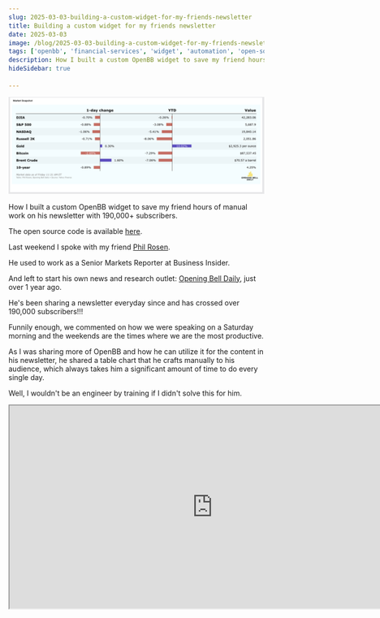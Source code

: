 ```yaml
---
slug: 2025-03-03-building-a-custom-widget-for-my-friends-newsletter
title: Building a custom widget for my friends newsletter
date: 2025-03-03
image: /blog/2025-03-03-building-a-custom-widget-for-my-friends-newsletter
tags: ['openbb', 'financial-services', 'widget', 'automation', 'open-source']
description: How I built a custom OpenBB widget to save my friend hours of manual work on his newsletter with 190,000+ subscribers.
hideSidebar: true

---
```


<p align="center">
    <img width="900" src="/blog/2025-03-03-building-a-custom-widget-for-my-friends-newsletter.png" />
</p>

How I built a custom OpenBB widget to save my friend hours of manual work on his newsletter with 190,000+ subscribers.

The open source code is available [here](https://github.com/DidierRLopes/opening-bell-daily-openbb).

<!-- truncate -->

<div style={{borderTop: '1px solid #0088CC', margin: '1.5em 0'}} />

Last weekend I spoke with my friend <a href="https://www.linkedin.com/in/philrosen/" target="_blank">Phil Rosen</a>.

He used to work as a Senior Markets Reporter at Business Insider.

And left to start his own news and research outlet: <a href="https://www.openingbelldailynews.com/" target="_blank">Opening Bell Daily</a>, just over 1 year ago.

He's been sharing a newsletter everyday since and has crossed over 190,000 subscribers!!!

Funnily enough, we commented on how we were speaking on a Saturday morning and the weekends are the times where we are the most productive.

As I was sharing more of OpenBB and how he can utilize it for the content in his newsletter, he shared a table chart that he crafts manually to his audience, which always takes him a significant amount of time to do every single day.

Well, I wouldn't be an engineer by training if I didn't solve this for him.

<div className="flex place-items-center justify-center items-center rounded-sm mx-auto">
    <iframe
        src="https://www.youtube.com/embed/9hQtFL_0NjU?si=oUC-X0XsnKad-V9E"
        width="800"
        height="400"
    />
</div>

More than that - to celebrate 1 year of Opening Bell Daily: 

> Any OpenBB user can add this URL as a custom backend application on OpenBB and have Phil's market snapshot on their screen every day. https://openbb-opening-bell-daily.fly.dev

<br />

Or you can also sign up to Phil's newsletter and get it in your inbox along with insightful content, every day!

<p align="center">
    <img width="900" src="/blog/2025-03-03-building-a-custom-widget-for-my-friends-newsletter_1.png" />
</p>

PS: I have made this code [open source](https://github.com/DidierRLopes/opening-bell-daily-openbb) so others can create their own widgets for OpenBB or get inspired.
